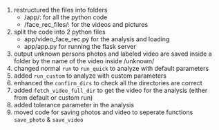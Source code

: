 1. restructured the files into folders
    - /app/: for all the python code
    - /face_rec_files/: for the videos and pictures
2. split the code into 2 python files
    - app/video_face_rec.py for the analysis and loading
    - app/app.py for running the flask server
3. output unknown persons photos and labeled video are saved inside a folder by the name of the video inside /unknown/
4. changed normal `run` to `run_quick` to analyze with default parameters
5. added `run_custom` to analyze with custom parameters
6. enhanced the `confirm_dirs` to check all the directories are correct
7. added `fetch_video_full_dir` to get the video for the analysis (either from default or custom run)
8. added tolerance parameter in the analysis
9. moved code for saving photos and video to seperate functions `save_photo` & `save_video`